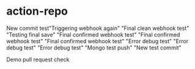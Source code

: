 # action-repo
New commit test"Triggering webhook again" 
"Final clean webhook test" 
"Testing final save" 
"Final confirmed webhook test" 
"Final confirmed webhook test" 
"Final confirmed webhook test" 
"Error debug test" 
"Error debug test" 
"Error debug test" 
"Mongo test push" 
"New test commit" 

Demo pull request check
